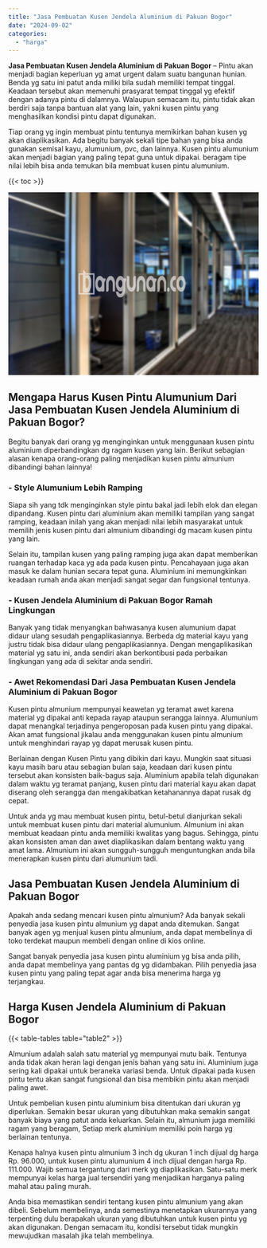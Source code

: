 ```yaml
---
title: "Jasa Pembuatan Kusen Jendela Aluminium di Pakuan Bogor"
date: "2024-09-02"
categories: 
  - "harga"
---
```


**Jasa Pembuatan Kusen Jendela Aluminium di Pakuan Bogor** – Pintu akan menjadi bagian keperluan yg amat urgent dalam suatu bangunan hunian. Benda yg satu ini patut anda miliki bila sudah memiliki tempat tinggal. Keadaan tersebut akan memenuhi prasyarat tempat tinggal yg efektif dengan adanya pintu di dalamnya. Walaupun semacam itu, pintu tidak akan berdiri saja tanpa bantuan alat yang lain, yakni kusen pintu yang menghasilkan kondisi pintu dapat digunakan.

Tiap orang yg ingin membuat pintu tentunya memikirkan bahan kusen yg akan diaplikasikan. Ada begitu banyak sekali tipe bahan yang bisa anda gunakan semisal kayu, alumunium, pvc, dan lainnya. Kusen pintu alumunium akan menjadi bagian yang paling tepat guna untuk dipakai. beragam tipe nilai lebih bisa anda temukan bila membuat kusen pintu alumunium.

{{< toc >}}

![Jasa Pembuatan Kusen Jendela Aluminium di Pakuan Bogor](/images/harga-kusen-jendela-alumunium-45.png)

## Mengapa Harus Kusen Pintu Alumunium Dari Jasa Pembuatan Kusen Jendela Aluminium di Pakuan Bogor?

Begitu banyak dari orang yg menginginkan untuk menggunaan kusen pintu aluminium diperbandingkan dg ragam kusen yang lain. Berikut sebagian alasan kenapa orang-orang paling menjadikan kusen pintu almunium dibandingi bahan lainnya!

### \- Style Alumunium Lebih Ramping

Siapa sih yang tdk menginginkan style pintu bakal jadi lebih elok dan elegan dipandang. Kusen pintu dari aluminium akan memiliki tampilan yang sangat ramping, keadaan inilah yang akan menjadi nilai lebih masyarakat untuk memilih jenis kusen pintu dari almunium dibandingi dg macam kusen pintu yang lain.

Selain itu, tampilan kusen yang paling ramping juga akan dapat memberikan ruangan terhadap kaca yg ada pada kusen pintu. Pencahayaan juga akan masuk ke dalam hunian secara tepat guna. Aluminium ini memungkinkan keadaan rumah anda akan menjadi sangat segar dan fungsional tentunya.

### \- Kusen Jendela Aluminium di Pakuan Bogor Ramah Lingkungan

Banyak yang tidak menyangkan bahwasanya kusen alumunium dapat didaur ulang sesudah pengaplikasiannya. Berbeda dg material kayu yang justru tidak bisa didaur ulang pengaplikasiannya. Dengan mengaplikasikan material yg satu ini, anda sendiri akan berkontibusi pada perbaikan lingkungan yang ada di sekitar anda sendiri.

### \- Awet Rekomendasi Dari Jasa Pembuatan Kusen Jendela Aluminium di Pakuan Bogor

Kusen pintu almunium mempunyai keawetan yg teramat awet karena material yg dipakai anti kepada rayap ataupun serangga lainnya. Alumunium dapat menangkal terjadinya pengeroposan pada kusen pintu yang dipakai. Akan amat fungsional jikalau anda menggunakan kusen pintu almunium untuk menghindari rayap yg dapat merusak kusen pintu.

Berlainan dengan Kusen Pintu yang dibikin dari kayu. Mungkin saat situasi kayu masih baru atau sebagian bulan saja, keadaan dari kusen pintu tersebut akan konsisten baik-bagus saja. Aluminium apabila telah digunakan dalam waktu yg teramat panjang, kusen pintu dari material kayu akan dapat diserang oleh serangga dan mengakibatkan ketahanannya dapat rusak dg cepat.

Untuk anda yg mau membuat kusen pintu, betul-betul dianjurkan sekali untuk membuat kusen pintu dari material alumunium. Almunium ini akan membuat keadaan pintu anda memiliki kwalitas yang bagus. Sehingga, pintu akan konsisten aman dan awet diaplikasikan dalam bentang waktu yang amat lama. Almunium ini akan sungguh-sungguh menguntungkan anda bila menerapkan kusen pintu dari alumunium tadi.

## Jasa Pembuatan Kusen Jendela Aluminium di Pakuan Bogor

Apakah anda sedang mencari kusen pintu almunium? Ada banyak sekali penyedia jasa kusen pintu almunium yg dapat anda ditemukan. Sangat banyak agen yg menjual kusen pintu almunium, anda dapat membelinya di toko terdekat maupun membeli dengan online di kios online.

Sangat banyak penyedia jasa kusen pintu aluminium yg bisa anda pilih, anda dapat membelinya yang pantas dg yg didambakan. Pilih penyedia jasa kusen pintu yang paling tepat agar anda bisa menerima harga yg terjangkau.

## Harga Kusen Jendela Aluminium di Pakuan Bogor

{{< table-tables table="table2" >}}

Almunium adalah salah satu material yg mempunyai mutu baik. Tentunya anda tidak akan heran lagi dengan jenis bahan yang satu ini. Aluminium juga sering kali dipakai untuk beraneka variasi benda. Untuk dipakai pada kusen pintu tentu akan sangat fungsional dan bisa membikin pintu akan menjadi paling awet.

Untuk pembelian kusen pintu aluminium bisa ditentukan dari ukuran yg diperlukan. Semakin besar ukuran yang dibutuhkan maka semakin sangat banyak biaya yang patut anda keluarkan. Selain itu, almunium juga memiliki ragam yang beragam, Setiap merk aluminium memiliki poin harga yg berlainan tentunya.

Kenapa halnya kusen pintu almunium 3 inch dg ukuran 1 inch dijual dg harga Rp. 96.000, untuk kusen pintu alumunium 4 inch dijual dengan harga Rp. 111.000. Wajib semua tergantung dari merk yg diaplikasikan. Satu-satu merk mempunyai kelas harga jual tersendiri yang menjadikan harganya paling mahal atau paling murah.

Anda bisa memastikan sendiri tentang kusen pintu almunium yang akan dibeli. Sebelum membelinya, anda semestinya menetapkan ukurannya yang terpenting dulu berapakah ukuran yang dibutuhkan untuk kusen pintu yg akan digunakan. Dengan semacam itu, kondisi tersebut tidak mungkin mewujudkan masalah jika telah membelinya.
